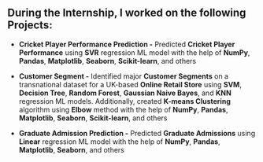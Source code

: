 ## During the Internship, I worked on the following Projects:  

  - **Cricket Player Performance Prediction -** Predicted **Cricket Player Performance** using **SVR** regression ML model with the help of **NumPy**, **Pandas**, **Matplotlib**, **Seaborn**, **Scikit-learn**, and others

 - **Customer Segment -** Identified major **Customer Segments** on a transnational dataset for a UK-based **Online Retail Store** using **SVM**, **Decision Tree**, **Random Forest**, **Gaussian Naive Bayes**, and **KNN** regression ML models. Additionally, created **K-means Clustering** algorithm using **Elbow** method with the help of **NumPy**, **Pandas**, **Matplotlib**, **Seaborn**, **Scikit-learn**, and others

 - **Graduate Admission Prediction -** Predicted **Graduate Admissions** using **Linear** regression ML model with the help of **NumPy**, **Pandas**, **Matplotlib**, **Seaborn**, and others
